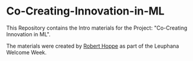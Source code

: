 # Co-Creating-Innovation-in-ML
This Repository contains the Intro materials for the Project: "Co-Creating Innovation in ML".

The materials were created by [Robert Hoppe](https://www.linkedin.com/in/robert-m-hoppe/) as part of the Leuphana Welcome Week.

